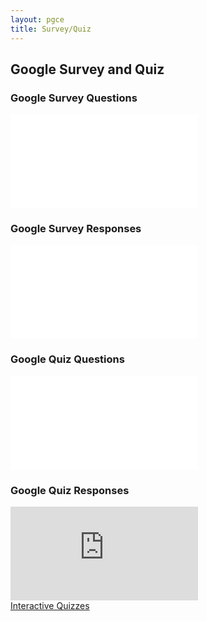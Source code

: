 ```yaml
---
layout: pgce
title: Survey/Quiz
---
```

## Google Survey and Quiz

<div class="pdf-pair">
  <div class="pdf-item">
    <h3>Google Survey Questions</h3>
    <embed src="{{ '/assets/pdf/Survey on the History and Objects of Mathematics (Questions).pdf' | relative_url }}" 
           type="application/pdf" 
           class="pdf-viewer">
  </div>

  <div class="pdf-item">
    <h3>Google Survey Responses</h3>
    <embed src="{{ '/assets/pdf/Survey on the History and Objects of Mathematics (Responses).pdf' | relative_url }}" 
           type="application/pdf" 
           class="pdf-viewer">
  </div>
</div>

<div class="pdf-pair">
  <div class="pdf-item">
    <h3>Google Quiz Questions</h3>
    <embed src="{{ '/assets/pdf/Quiz on the History and Objects of Mathematics (Questions).pdf' | relative_url }}" 
           type="application/pdf" 
           class="pdf-viewer">
  </div>

  <div class="pdf-item">
    <h3>Google Quiz Responses</h3>
    <iframe src="https://view.officeapps.live.com/op/embed.aspx?src={{ '/assets/excel/Quiz on the History and Objects of Mathematics (Responses).xlsx' | absolute_url }}"
            class="excel-embed"
            frameborder="0">
    </iframe>
  </div>
</div>

<div class="button-container">
  <a href="{{ '/pgce/quiz' | relative_url }}" class="about-me-button">Interactive Quizzes</a>
</div>